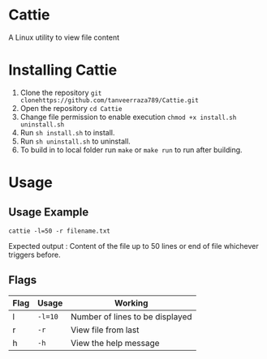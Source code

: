 
# Cattie
A Linux utility to view file content

# Installing Cattie

1. Clone the repository 
	`git clonehttps://github.com/tanveerraza789/Cattie.git`
2. Open the repository 
	`cd Cattie`
3. Change file permission to enable execution
	`chmod +x install.sh uninstall.sh`
4. Run `sh install.sh` to install.
5. Run `sh uninstall.sh` to uninstall.
6. To build in to local folder run `make` or `make run` to run after building.

# Usage

## Usage Example
	cattie -l=50 -r filename.txt
Expected output : Content of the file up to 50 lines or end of file whichever triggers before.
## Flags


|Flag |Usage  | Working|
--- | --- | ---
|l|`-l=10`|Number of lines to be displayed|
|r|`-r`|View file from last|
|h|`-h`|View the help message|
